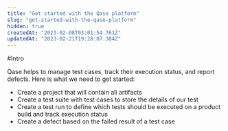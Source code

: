 ```yaml
---
title: "Get started with the Qase platform"
slug: "get-started-with-the-qase-platform"
hidden: true
createdAt: "2023-02-08T03:01:54.761Z"
updatedAt: "2023-02-21T19:28:07.384Z"
---
```

#Intro

Qase helps to manage test cases, track their execution status, and report defects. Here is what we need to get started:

  * Create a project that will contain all artifacts
  * Create a test suite with test cases to store the details of our test
  * Create a test run to define which tests should be executed on a product build and track execution status
  * Create a defect based on the failed result of a test case